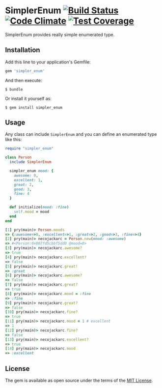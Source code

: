 # SimplerEnum [![Build Status](https://travis-ci.org/necojackarc/simpler_enum.svg?branch=master)](https://travis-ci.org/necojackarc/simpler_enum) [![Code Climate](https://codeclimate.com/github/necojackarc/simpler_enum/badges/gpa.svg)](https://codeclimate.com/github/necojackarc/simpler_enum) [![Test Coverage](https://codeclimate.com/github/necojackarc/simpler_enum/badges/coverage.svg)](https://codeclimate.com/github/necojackarc/simpler_enum/coverage)

SimplerEnum provides really simple enumerated type.

## Installation

Add this line to your application's Gemfile:

```ruby
gem 'simpler_enum'
```

And then execute:

    $ bundle

Or install it yourself as:

    $ gem install simpler_enum

## Usage

Any class can include `SimplerEnum` and you can define an enumerated type like this:

```ruby
require "simpler_enum"

class Person
  include SimplerEnum

  simpler_enum mood: {
    awesome: 0,
    excellent: 1,
    great: 2,
    good: 3,
    fine: 4
  }

  def initialize(mood: :fine)
    self.mood = mood
  end
end
```

```ruby
[1] pry(main)> Person.moods
=> {:awesome=>0, :excellent=>1, :great=>2, :good=>3, :fine=>4}
[2] pry(main)> necojackarc = Person.new(mood: :awesome)
=> #<Person:0x007fd5cbbf5dd0 @mood=0>
[3] pry(main)> necojackarc.awesome?
=> true
[4] pry(main)> necojackarc.excellent?
=> false
[5] pry(main)> necojackarc.great!
=> :great
[6] pry(main)> necojackarc.awesome?
=> false
[7] pry(main)> necojackarc.great?
=> true
[8] pry(main)> necojackarc.mood = :fine
=> :fine
[9] pry(main)> necojackarc.great?
=> false
[10] pry(main)> necojackarc.fine?
=> true
[11] pry(main)> necojackarc.mood = 1 # excellent
=> 1
[12] pry(main)> necojackarc.fine?
=> false
[13] pry(main)> necojackarc.excellent?
=> true
[14] pry(main)> necojackarc.mood
=> :excellent
```

## License

The gem is available as open source under the terms of the [MIT License](http://opensource.org/licenses/MIT).

